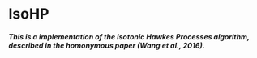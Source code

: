 # IsoHP

##### This is a implementation of the Isotonic Hawkes Processes algorithm, described in the homonymous paper (Wang et al., 2016).
